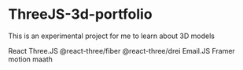 # ThreeJS-3d-portfolio

This is an experimental project for me to learn about 3D models

React
Three.JS
@react-three/fiber
@react-three/drei
Email.JS
Framer motion
maath
